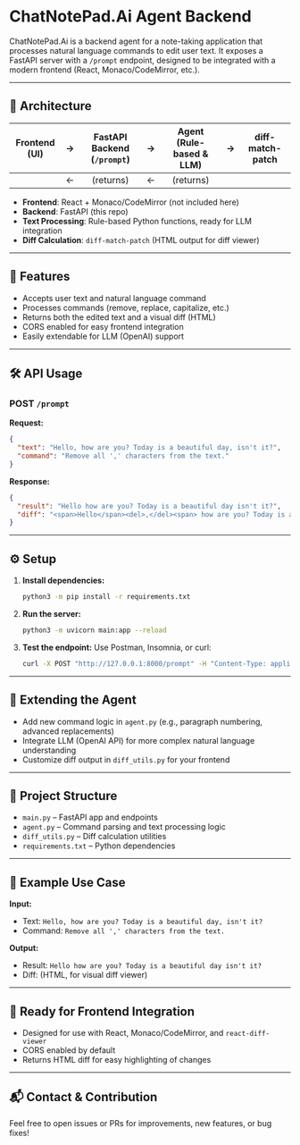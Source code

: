 # ChatNotePad.Ai Agent Backend

ChatNotePad.Ai is a backend agent for a note-taking application that processes natural language commands to edit user text. It exposes a FastAPI server with a `/prompt` endpoint, designed to be integrated with a modern frontend (React, Monaco/CodeMirror, etc.).

---

## 🧩 Architecture

| Frontend (UI) | → | FastAPI Backend (`/prompt`) | → | Agent (Rule-based & LLM) | → | diff-match-patch |
|:-------------:|:-:|:--------------------------:|:-:|:------------------------:|:-:|:----------------:|
|               | ← |        (returns)           | ← |         (returns)        |    |                  |

- **Frontend**: React + Monaco/CodeMirror (not included here)
- **Backend**: FastAPI (this repo)
- **Text Processing**: Rule-based Python functions, ready for LLM integration
- **Diff Calculation**: `diff-match-patch` (HTML output for diff viewer)

---

## 🚀 Features
- Accepts user text and natural language command
- Processes commands (remove, replace, capitalize, etc.)
- Returns both the edited text and a visual diff (HTML)
- CORS enabled for easy frontend integration
- Easily extendable for LLM (OpenAI) support

---

## 🛠️ API Usage
### POST `/prompt`
**Request:**
```json
{
  "text": "Hello, how are you? Today is a beautiful day, isn't it?",
  "command": "Remove all ',' characters from the text."
}
```
**Response:**
```json
{
  "result": "Hello how are you? Today is a beautiful day isn't it?",
  "diff": "<span>Hello</span><del>,</del><span> how are you? Today is a beautiful day</span><del>,</del><span> isn't it?</span>"
}
```

---

## ⚙️ Setup
1. **Install dependencies:**
   ```sh
   python3 -m pip install -r requirements.txt
   ```
2. **Run the server:**
   ```sh
   python3 -m uvicorn main:app --reload
   ```
3. **Test the endpoint:**
   Use Postman, Insomnia, or curl:
   ```sh
   curl -X POST "http://127.0.0.1:8000/prompt" -H "Content-Type: application/json" -d '{"text": "Hello, how are you? Today is a beautiful day, isn't it?", "command": "Remove all ',' characters from the text."}'
   ```

---

## 🧠 Extending the Agent
- Add new command logic in `agent.py` (e.g., paragraph numbering, advanced replacements)
- Integrate LLM (OpenAI API) for more complex natural language understanding
- Customize diff output in `diff_utils.py` for your frontend

---

## 📁 Project Structure
- `main.py` – FastAPI app and endpoints
- `agent.py` – Command parsing and text processing logic
- `diff_utils.py` – Diff calculation utilities
- `requirements.txt` – Python dependencies

---

## 📝 Example Use Case
**Input:**
- Text: `Hello, how are you? Today is a beautiful day, isn't it?`
- Command: `Remove all ',' characters from the text.`

**Output:**
- Result: `Hello how are you? Today is a beautiful day isn't it?`
- Diff: (HTML, for visual diff viewer)

---

## 🦾 Ready for Frontend Integration
- Designed for use with React, Monaco/CodeMirror, and `react-diff-viewer`
- CORS enabled by default
- Returns HTML diff for easy highlighting of changes

---

## 📬 Contact & Contribution
Feel free to open issues or PRs for improvements, new features, or bug fixes!